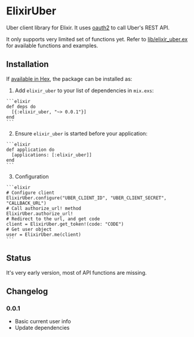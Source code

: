 # ElixirUber

Uber client library for Elixir. It uses <a href="https://github.com/scrogson/oauth2" target="_blank">oauth2</a> to call Uber's REST API.

It only supports very limited set of functions yet. Refer to <a href="https://github.com/maratgaliev/elixir_uber/blob/master/lib/elixir_uber.ex" target="_blank">lib/elixir_uber.ex</a> for available functions and examples.

## Installation

If [available in Hex](https://hex.pm/docs/publish), the package can be installed as:

  1. Add `elixir_uber` to your list of dependencies in `mix.exs`:

    ```elixir
    def deps do
      [{:elixir_uber, "~> 0.0.1"}]
    end
    ```

  2. Ensure `elixir_uber` is started before your application:

    ```elixir
    def application do
      [applications: [:elixir_uber]]
    end
    ```
  3. Configuration
    
    ```elixir
    # Configure client
    ElixirUber.configure("UBER_CLIENT_ID", "UBER_CLIENT_SECRET", "CALLBACK_URL")
    # Call authorize_url! method
    ElixirUber.authorize_url!
    # Redirect to the url, and get code
    client = ElixirUber.get_token!(code: "CODE")
    # Get user object
    user = ElixirUber.me(client)
    ```

## Status

It's very early version, most of API functions are missing.

## Changelog

### 0.0.1
- Basic current user info
- Update dependencies
